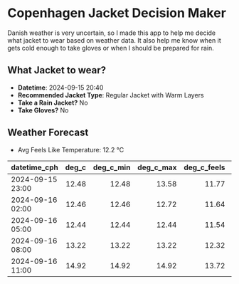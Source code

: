 
# Copenhagen Jacket Decision Maker

Danish weather is very uncertain, so I made this app to help me decide what jacket to wear based on weather data. 
It also help me know when it gets cold enough to take gloves or when I should be prepared for rain.

## What Jacket to wear?

- **Datetime**: 2024-09-15 20:40
- **Recommended Jacket Type**: Regular Jacket with Warm Layers
- **Take a Rain Jacket?** No
- **Take Gloves?** No

## Weather Forecast
- Avg Feels Like Temperature: 12.2 °C

| datetime_cph     |   deg_c |   deg_c_min |   deg_c_max |   deg_c_feels | weather   | wind   | rain   |
|:-----------------|--------:|------------:|------------:|--------------:|:----------|:-------|:-------|
| 2024-09-15 23:00 |   12.48 |       12.48 |       13.58 |         11.77 | Clouds    | Low    | None   |
| 2024-09-16 02:00 |   12.46 |       12.46 |       12.72 |         11.64 | Clouds    | Low    | None   |
| 2024-09-16 05:00 |   12.44 |       12.44 |       12.44 |         11.54 | Clouds    | Low    | None   |
| 2024-09-16 08:00 |   13.22 |       13.22 |       13.22 |         12.32 | Clouds    | Low    | None   |
| 2024-09-16 11:00 |   14.92 |       14.92 |       14.92 |         13.72 | Clouds    | Low    | None   |
        